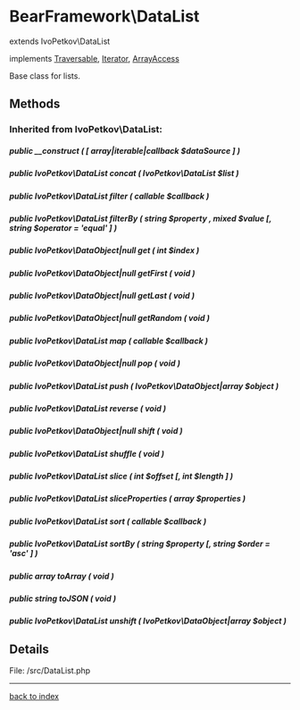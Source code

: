 # BearFramework\DataList

extends IvoPetkov\DataList

implements [Traversable](http://php.net/manual/en/class.traversable.php), [Iterator](http://php.net/manual/en/class.iterator.php), [ArrayAccess](http://php.net/manual/en/class.arrayaccess.php)

Base class for lists.

## Methods

### Inherited from IvoPetkov\DataList:

##### public __construct ( [ array|iterable|callback $dataSource ] )

##### public IvoPetkov\DataList concat ( IvoPetkov\DataList $list )

##### public IvoPetkov\DataList filter ( callable $callback )

##### public IvoPetkov\DataList filterBy ( string $property , mixed $value [, string $operator = 'equal' ] )

##### public IvoPetkov\DataObject|null get ( int $index )

##### public IvoPetkov\DataObject|null getFirst ( void )

##### public IvoPetkov\DataObject|null getLast ( void )

##### public IvoPetkov\DataObject|null getRandom ( void )

##### public IvoPetkov\DataList map ( callable $callback )

##### public IvoPetkov\DataObject|null pop ( void )

##### public IvoPetkov\DataList push ( IvoPetkov\DataObject|array $object )

##### public IvoPetkov\DataList reverse ( void )

##### public IvoPetkov\DataObject|null shift ( void )

##### public IvoPetkov\DataList shuffle ( void )

##### public IvoPetkov\DataList slice ( int $offset [, int $length ] )

##### public IvoPetkov\DataList sliceProperties ( array $properties )

##### public IvoPetkov\DataList sort ( callable $callback )

##### public IvoPetkov\DataList sortBy ( string $property [, string $order = 'asc' ] )

##### public array toArray ( void )

##### public string toJSON ( void )

##### public IvoPetkov\DataList unshift ( IvoPetkov\DataObject|array $object )

## Details

File: /src/DataList.php

---

[back to index](index.md)

